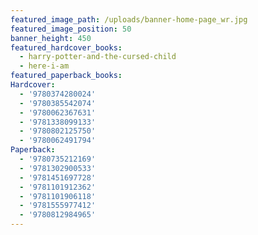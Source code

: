```yaml
---
featured_image_path: /uploads/banner-home-page_wr.jpg
featured_image_position: 50
banner_height: 450
featured_hardcover_books:
  - harry-potter-and-the-cursed-child
  - here-i-am
featured_paperback_books:
Hardcover:
  - '9780374280024'
  - '9780385542074'
  - '9780062367631'
  - '9781338099133'
  - '9780802125750'
  - '9780062491794'
Paperback:
  - '9780735212169'
  - '9781302900533'
  - '9781451697728'
  - '9781101912362'
  - '9781101906118'
  - '9781555977412'
  - '9780812984965'
---
```



